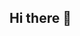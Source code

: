 ## Hi there 👋

<!--
**BolduanBR/BolduanBR** is a ✨ _special_ ✨ repository because its `README.md` (this file) appears on your GitHub profile.


<h1 align="center">⚡ BolduanBR ⚡</h1>

<p align="center">
  <img src="https://readme-typing-svg.herokuapp.com?color=00FFAA&center=true&vCenter=true&lines=Desenvolvedor+Web;Apaixonado+por+Tecnologia;Estilo+Cibernético+em+tudo" alt="Typing SVG" />
</p>

---

### 🔧 Sobre mim
```bash
> nome: BolduanBR
> função: Dev web em constante evolução
> localização: Brasil, modo noturno ativado
> skills: HTML • CSS • JS • Git •
